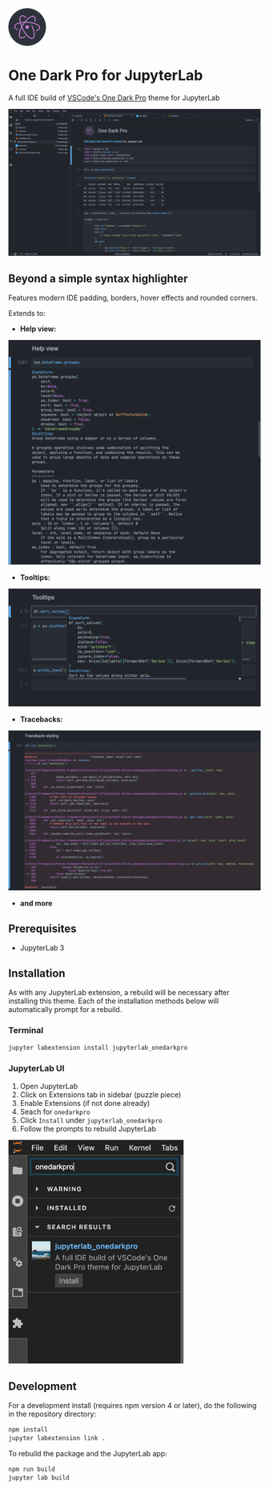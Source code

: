 <span>
    <img src='assets/img/icon-one-dark-pro.png' width='75px'>
    <h1>One Dark Pro for JupyterLab</h1>
</span>

A full IDE build of [VSCode's One Dark Pro](https://marketplace.visualstudio.com/items?itemName=zhuangtongfa.Material-theme) theme for JupyterLab

![one-dark-pro-preview](assets/img/jlab-one-dark-pro.png)

## Beyond a simple syntax highlighter

Features modern IDE padding, borders, hover effects and rounded corners.

Extends to:

- **Help view:**

<img src='assets/img/help-view.png' width='650px'>

- **Tooltips:**

<img src='assets/img/tooltips.png' width='650px'>

- **Tracebacks:**

<img src='assets/img/traceback.png' width='750px'>

- **and more**

## Prerequisites

* JupyterLab 3

## Installation

As with any JupyterLab extension, a rebuild will be necessary after installing this theme. Each of the installation methods below will automatically prompt for a rebuild.

### Terminal

```bash
jupyter labextension install jupyterlab_onedarkpro
```

### JupyterLab UI

1. Open JupyterLab
2. Click on Extensions tab in sidebar (puzzle piece)
3. Enable Extensions (if not done already)
4. Seach for `onedarkpro`
5. Click `Install` under `jupyterlab_onedarkpro`
6. Follow the prompts to rebuild JupyterLab

<img src='assets/img/install.png' width='350px'>

## Development

For a development install (requires npm version 4 or later), do the following in the repository directory:

```bash
npm install
jupyter labextension link .
```

To rebuild the package and the JupyterLab app:

```bash
npm run build
jupyter lab build
```
